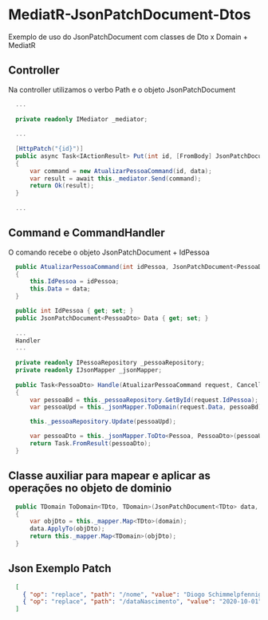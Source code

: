 # MediatR-JsonPatchDocument-Dtos
Exemplo de uso do JsonPatchDocument com classes de Dto x Domain + MediatR

## Controller
Na controller utilizamos o verbo Path e o objeto JsonPatchDocument<PessoaDto>

```c#
  ...
  
  private readonly IMediator _mediator;
  
  ...
  
  [HttpPatch("{id}")]
  public async Task<IActionResult> Put(int id, [FromBody] JsonPatchDocument<PessoaDto> data)
  {
      var command = new AtualizarPessoaCommand(id, data);
      var result = await this._mediator.Send(command);
      return Ok(result);
  } 
  
  ...
```

## Command e CommandHandler
O comando recebe o objeto JsonPatchDocument<PessoaDto> + IdPessoa
  
```c#
  public AtualizarPessoaCommand(int idPessoa, JsonPatchDocument<PessoaDto> data)
  {
      this.IdPessoa = idPessoa;
      this.Data = data;
  }

  public int IdPessoa { get; set; }
  public JsonPatchDocument<PessoaDto> Data { get; set; }
  
  ...
  Handler
  ...
  
  private readonly IPessoaRepository _pessoaRepository;
  private readonly IJsonMapper _jsonMapper;  
  
  public Task<PessoaDto> Handle(AtualizarPessoaCommand request, CancellationToken cancellationToken)
  {
      var pessoaBd = this._pessoaRepository.GetById(request.IdPessoa);
      var pessoaUpd = this._jsonMapper.ToDomain(request.Data, pessoaBd);

      this._pessoaRepository.Update(pessoaUpd);

      var pessoaDto = this._jsonMapper.ToDto<Pessoa, PessoaDto>(pessoaUpd);
      return Task.FromResult(pessoaDto);
  }
```
  
## Classe auxiliar para mapear e aplicar as operações no objeto de dominio
```c#
  public TDomain ToDomain<TDto, TDomain>(JsonPatchDocument<TDto> data, TDomain domain) where TDto : class where TDomain : class 
  {
      var objDto = this._mapper.Map<TDto>(domain);
      data.ApplyTo(objDto);
      return this._mapper.Map<TDomain>(objDto);
  }
```
  
## Json Exemplo Patch
```json
  [
    { "op": "replace", "path": "/nome", "value": "Diogo Schimmelpfennig" },
    { "op": "replace", "path": "/dataNascimento", "value": "2020-10-01" },
  ]

```

